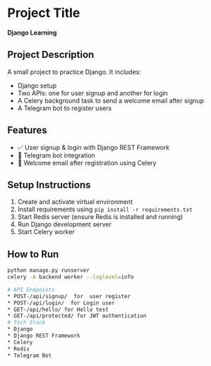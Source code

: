 # Project Title
**Django Learning**

## Project Description
A small project to practice Django. It includes:

- Django setup
- Two APIs: one for user signup and another for login
- A Celery background task to send a welcome email after signup
- A Telegram bot to register users

## Features
- ✅ User signup & login with Django REST Framework
- 🤖 Telegram bot integration
- 📧 Welcome email after registration using Celery

## Setup Instructions
1. Create and activate virtual environment
2. Install requirements using `pip install -r requirements.txt`
3. Start Redis server (ensure Redis is installed and running)
4. Run Django development server
5. Start Celery worker

## How to Run
```bash
python manage.py runserver
celery -A backend worker --loglevel=info

# API Endpoints
* POST-/api/signup/	 for  user register
* POST-/api/login/	for Login user
* GET-/api/hello/ for Hello test
* GET-/api/protected/ for JWT authentication
# Tech Stack
* Django
* Django REST Framework
* Celery
* Redis
* Telegram Bot

